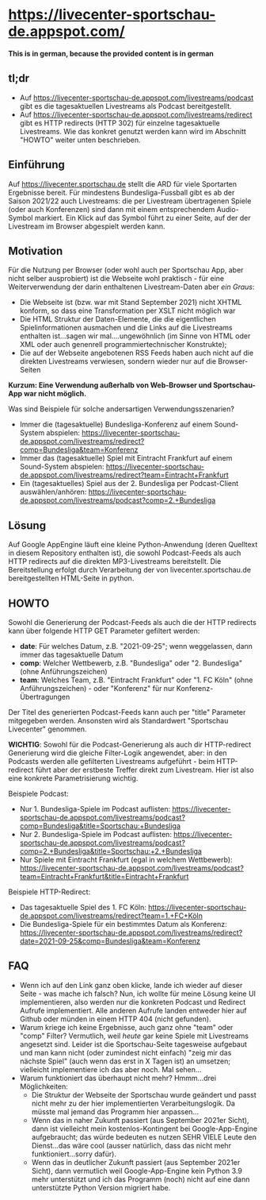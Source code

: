 # https://livecenter-sportschau-de.appspot.com/

**This is in german, because the provided content is in german**

## tl;dr ##
* Auf https://livecenter-sportschau-de.appspot.com/livestreams/podcast gibt es die tagesaktuellen Livestreams als Podcast bereitgestellt.
* Auf https://livecenter-sportschau-de.appspot.com/livestreams/redirect gibt es HTTP redirects (HTTP 302) für einzelne  tagesaktuelle Livestreams.
Wie das konkret genutzt werden kann wird im Abschnitt "HOWTO" weiter unten beschrieben.

## Einführung ##

Auf https://livecenter.sportschau.de stellt die ARD für viele Sportarten Ergebnisse bereit. Für mindestens Bundesliga-Fussball gibt es ab der Saison 2021/22 auch Livestreams: die per Livestream übertragenen Spiele (oder auch Konferenzen) sind dann mit einem entsprechendem Audio-Symbol markiert. Ein Klick auf das Symbol führt zu einer Seite, auf der der Livestream im Browser abgespielt werden kann.

## Motivation ##

Für die Nutzung per Browser (oder wohl auch per Sportschau App, aber nicht selber ausprobiert) ist die Webseite wohl praktisch - für eine Weiterverwendung der darin enthaltenen Livestream-Daten aber *ein Graus*: 
* Die Webseite ist (bzw. war mit Stand September 2021) nicht XHTML konform, so dass eine Transformation per XSLT nicht möglich war
* Die HTML Struktur der Daten-Elemente, die die eigentlichen Spielinformationen ausmachen und die Links auf die Livestreams enthalten ist...sagen wir mal....ungewöhnlich (im Sinne von HTML oder XML oder auch genenrell programmiertechnischer Konstrukte);
* Die auf der Webseite angebotenen RSS Feeds haben auch nicht auf die direkten Livestreams verwiesen, sondern wieder nur auf die Browser-Seiten

**Kurzum: Eine Verwendung außerhalb von Web-Browser und Sportschau-App war nicht möglich.**

Was sind Beispiele für solche andersartigen Verwendungsszenarien?
* Immer die (tagesaktuelle) Bundesliga-Konferenz auf einem Sound-System abspielen: https://livecenter-sportschau-de.appspot.com/livestreams/redirect?comp=Bundesliga&team=Konferenz
* Immer das (tagesaktuelle) Spiel mit Eintracht Frankfurt auf einem Sound-System abspielen: https://livecenter-sportschau-de.appspot.com/livestreams/redirect?team=Eintracht+Frankfurt
* Ein (tagesaktuelles) Spiel aus der 2. Bundesliga per Podcast-Client auswählen/anhören: https://livecenter-sportschau-de.appspot.com/livestreams/podcast?comp=2.+Bundesliga

## Lösung ##

Auf Google AppEngine läuft eine kleine Python-Anwendung (deren Quelltext in diesem Repository enthalten ist), die sowohl Podcast-Feeds als auch HTTP redirects auf die direkten MP3-Livestreams bereitstellt. Die Bereitstellung erfolgt durch Verarbeitung der von livecenter.sportschau.de bereitgestellten HTML-Seite in python.

## HOWTO ##

Sowohl die Generierung der Podcast-Feeds als auch die der HTTP redirects kann über folgende HTTP GET Parameter gefiltert werden:
* **date**: Für welches Datum, z.B. "2021-09-25"; wenn weggelassen, dann immer das tagesaktuelle Datum
* **comp**: Welcher Wettbewerb, z.B. "Bundesliga" oder "2. Bundesliga" (ohne Anführungszeichen)
* **team**: Welches Team, z.B. "Eintracht Frankfurt" oder "1. FC Köln" (ohne Anführungszeichen) - oder "Konferenz" für nur Konferenz-Übertragungen

Der Titel des generierten Podcast-Feeds kann auch per "title" Parameter mitgegeben werden. Ansonsten wird als Standardwert "Sportschau Livecenter" genommen.


**WICHTIG**: Sowohl für die Podcast-Generierung als auch dir HTTP-redirect Generierung wird die gleiche Filter-Logik angewendet, aber: in den Podcasts werden alle gefilterten Livestreams aufgeführt - beim HTTP-redirect führt aber der erstbeste Treffer direkt zum Livestream. Hier ist also eine konkrete Parametrisierung wichtig.

Beispiele Podcast:
* Nur 1. Bundesliga-Spiele im Podcast auflisten: https://livecenter-sportschau-de.appspot.com/livestreams/podcast?comp=Bundesliga&title=Sportschau:+Bundesliga
* Nur 2. Bundesliga-Spiele im Podcast auflisten: https://livecenter-sportschau-de.appspot.com/livestreams/podcast?comp=2.+Bundesliga&title=Sportschau:+2.+Bundesliga
* Nur Spiele mit Eintracht Frankfurt (egal in welchem Wettbewerb): https://livecenter-sportschau-de.appspot.com/livestreams/podcast?team=Eintracht+Frankfurt&title=Eintracht+Frankfurt

Beispiele HTTP-Redirect:
* Das tagesaktuelle Spiel des 1. FC Köln:  https://livecenter-sportschau-de.appspot.com/livestreams/redirect?team=1.+FC+Köln
* Die Bundesliga-Spiele für ein bestimmtes Datum als Konferenz: https://livecenter-sportschau-de.appspot.com/livestreams/redirect?date=2021-09-25&comp=Bundesliga&team=Konferenz

## FAQ ##

* Wenn ich auf den Link ganz oben klicke, lande ich wieder auf dieser Seite - was mache ich falsch? Nun, ich wollte für meine Lösung keine UI implementieren, also werden nur die konkreten Podcast und Redirect Aufrufe implementiert. Alle anderen Aufrufe landen entweder hier auf Github oder münden in einem HTTP 404 (nicht gefunden).
* Warum kriege ich keine Ergebnisse, auch ganz ohne "team" oder "comp" Filter? Vermutlich, weil *heute* gar keine Spiele mit Livestreams angesetzt sind. Leider ist die Sportschau-Seite tagesweise aufgebaut und man kann nicht (oder zumindest nicht einfach) "zeig mir das nächste Spiel" (auch wenn das erst in X Tagen ist) an umsetzen; vielleicht implementiere ich das aber noch. Mal sehen...
* Warum funktioniert das überhaupt nicht mehr? Hmmm...drei Möglichkeiten:
  * Die Struktur der Webseite der Sportschau wurde geändert und passt nicht mehr zu der hier implementierten Verarbeitungslogik. Da müsste mal jemand das Programm hier anpassen...
  * Wenn das in naher Zukunft passiert (aus September 2021er Sicht), dann ist vielleicht mein kostenlos-Kontingent bei Google-App-Engine aufgebraucht; das würde bedeuten es nutzen SEHR VIELE Leute den Dienst...das wäre cool (ausser natürlich, dass das nicht mehr funktioniert...sorry dafür).
  * Wenn das in deutlicher Zukunft passiert (aus September 2021er Sicht), dann vermutlich weil Google-App-Engine kein Python 3.9 mehr unterstützt und ich das Programm (noch) nicht auf eine dann unterstützte Python Version migriert habe.
